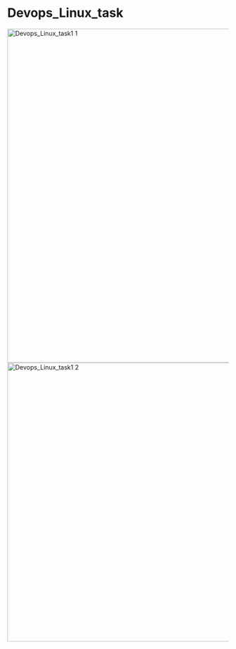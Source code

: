 # Devops_Linux_task
<img width="759" alt="Devops_Linux_task1 1" src="https://github.com/user-attachments/assets/2caccd4e-3a23-4d2c-9cd5-a63a229ff652">
<img width="634" alt="Devops_Linux_task1 2" src="https://github.com/user-attachments/assets/f4697736-5996-4c90-b7e1-72230a2ef485">




